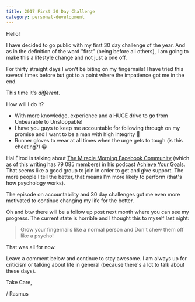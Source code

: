```yaml
---
title: 2017 First 30 Day Challenge
category: personal-development
---
```

​Hello!

I have decided to go public with my first 30 day challenge of the year. And as in the definition of the word "first" (being before all others), I am going to make this a lifestyle change and not just a one off.

For thirty straight days I won't be biting on my fingernails! I have tried this several times before but got to a point where the impatience got me in the end.

This time it's *different*.<!--more-->

How will I do it?

- With more knowledge, experience and a HUGE drive to go from Unbearable to Unstoppable!
- I have you guys to keep me accountable for following through on my promise and I want to be a man with high integrity 🙂
- Runner gloves to wear at all times when the urge gets to tough (is this cheating?) 😀

Hal Elrod is talking about [The Miracle Morning Facebook Community](https://www.facebook.com/groups/MyTMMCommunity/) (which as of this writing has 79 085 members) in his podcast [Achieve Your Goals](https://halelrod.com/podcast/).
That seems like a good group to join in order to get and give support. The more people I tell the better, that means I'm more likely to perform (that's how psychology works).

The episode on accountability and 30 day challenges got me even more motivated to continue changing my life for the better.

Oh and btw there will be a follow up post next month where you can see my progress. The current state is horrible and I thought this to myself last night:
> Grow your fingernails like a normal person and Don't chew them off like a psycho!

That was all for now.

Leave a comment below and continue to stay awesome. I am always up for criticism or talking about life in general (because there's a lot to talk about these days).

Take Care,

/ Rasmus